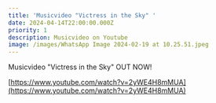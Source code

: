 ```yaml
---
title: 'Musicvideo "Victress in the Sky" '
date: 2024-04-14T22:00:00.000Z
priority: 1
description: Musicvideo on Youtube
image: /images/WhatsApp Image 2024-02-19 at 10.25.51.jpeg
---
```


Musicvideo "Victress in the Sky" OUT NOW!

[https://www.youtube.com/watch?v=2yWE4H8mMUA](https://www.youtube.com/watch?v=2yWE4H8mMUA)
